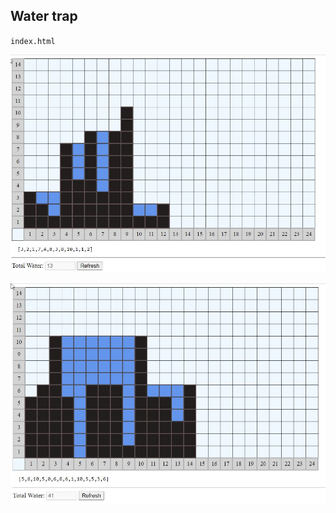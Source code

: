 ## Water trap

`index.html`

![alt text](https://github.com/reza-mirjahanian/water-trapping-task/blob/master/screenshot/1.jpg?raw=true)

![alt text](https://github.com/reza-mirjahanian/water-trapping-task/blob/master/screenshot/2.jpg?raw=true)
